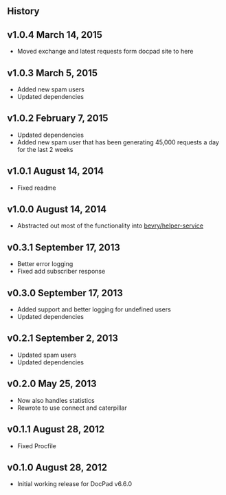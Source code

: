 ## History

## v1.0.4 March 14, 2015
- Moved exchange and latest requests form docpad site to here

## v1.0.3 March 5, 2015
- Added new spam users
- Updated dependencies

## v1.0.2 February 7, 2015
- Updated dependencies
- Added new spam user that has been generating 45,000 requests a day for the last 2 weeks

## v1.0.1 August 14, 2014
- Fixed readme

## v1.0.0 August 14, 2014
- Abstracted out most of the functionality into [bevry/helper-service](https://github.com/bevry/helper-service)

## v0.3.1 September 17, 2013
- Better error logging
- Fixed add subscriber response

## v0.3.0 September 17, 2013
- Added support and better logging for undefined users
- Updated dependencies

## v0.2.1 September 2, 2013
- Updated spam users
- Updated dependencies

## v0.2.0 May 25, 2013
- Now also handles statistics
- Rewrote to use connect and caterpillar

## v0.1.1 August 28, 2012
- Fixed Procfile

## v0.1.0 August 28, 2012
- Initial working release for DocPad v6.6.0
